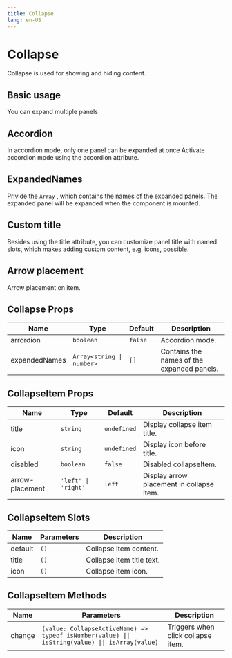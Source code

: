 ```yaml
---
title: Collapse
lang: en-US
---
```


# Collapse

Collapse is used for showing and hiding content.

## Basic usage

You can expand multiple panels

<demo src="../example/collapse/basic.vue"></demo>

## Accordion

In accordion mode, only one panel can be expanded at once
Activate accordion mode using the accordion attribute.

<demo src="../example/collapse/accordion.vue"></demo>

## ExpandedNames

Privide the `Array` , which contains the names of the expanded panels.
The expanded panel will be expanded when the component is mounted.

<demo src="../example/collapse/expandedNames.vue"></demo>

## Custom title
Besides using the title attribute, you can customize panel title with named slots, which makes adding custom content, e.g. icons, possible.
<demo src="../example/collapse/customTitle.vue"></demo>

## Arrow placement
Arrow placement on item.
<demo src="../example/collapse/arrow.vue"></demo>

## Collapse Props

| Name | Type | Default | Description |
| --- | --- | --- | --- |
| arrordion | `boolean` | `false` | Accordion mode. |
| expandedNames | `Array<string \| number>` | `[]` | Contains the names of the expanded panels. |

## CollapseItem Props

| Name | Type | Default | Description |
| --- | --- | --- | --- |
| title | `string` | `undefined` | Display collapse item title. |
| icon | `string` | `undefined` | Display icon before title. |
| disabled | `boolean` | `false`  | Disabled collapseItem. |
| arrow-placement | `'left' \| 'right'` | `left` | Display arrow placement in collapse item. |

## CollapseItem Slots

| Name | Parameters | Description |
| --- | --- | --- |
| default | `()` | Collapse item content. |
| title | `()` | Collapse item title text. |
| icon | `()` | Collapse item icon. |

## CollapseItem Methods

| Name | Parameters | Description |
| --- | --- | --- |
| change | `(value: CollapseActiveName) => typeof isNumber(value) \|\| isString(value) \|\| isArray(value)` | Triggers when click collapse item. |
